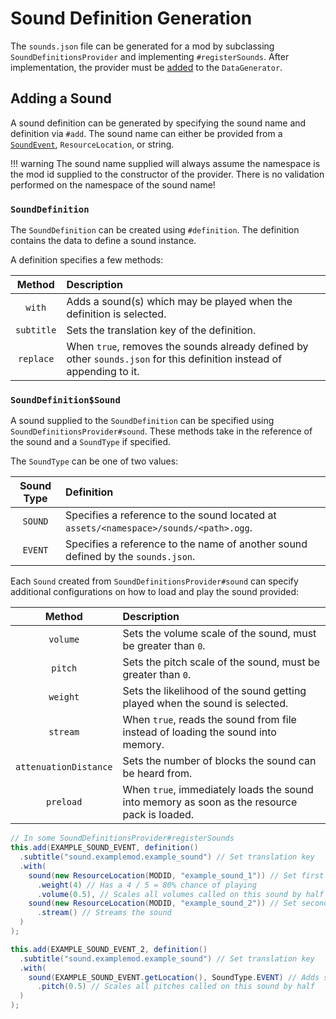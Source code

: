 Sound Definition Generation
===========================

The `sounds.json` file can be generated for a mod by subclassing `SoundDefinitionsProvider` and implementing `#registerSounds`. After implementation, the provider must be [added][datagen] to the `DataGenerator`.

Adding a Sound
--------------

A sound definition can be generated by specifying the sound name and definition via `#add`. The sound name can either be provided from a [`SoundEvent`][soundevent], `ResourceLocation`, or string.

!!! warning
    The sound name supplied will always assume the namespace is the mod id supplied to the constructor of the provider. There is no validation performed on the namespace of the sound name!

### `SoundDefinition`

The `SoundDefinition` can be created using `#definition`. The definition contains the data to define a sound instance.

A definition specifies a few methods:

Method     | Description
:---:      | :---
`with`     | Adds a sound(s) which may be played when the definition is selected.
`subtitle` | Sets the translation key of the definition.
`replace`  | When `true`, removes the sounds already defined by other `sounds.json` for this definition instead of appending to it.

### `SoundDefinition$Sound`

A sound supplied to the `SoundDefinition` can be specified using `SoundDefinitionsProvider#sound`. These methods take in the reference of the sound and a `SoundType` if specified.

The `SoundType` can be one of two values:

Sound Type | Definition
:---:      | :---
`SOUND`    | Specifies a reference to the sound located at `assets/<namespace>/sounds/<path>.ogg`.
`EVENT`    | Specifies a reference to the name of another sound defined by the `sounds.json`.

Each `Sound` created from `SoundDefinitionsProvider#sound` can specify additional configurations on how to load and play the sound provided:

Method                | Description
:---:                 | :---
`volume`              | Sets the volume scale of the sound, must be greater than `0`.
`pitch`               | Sets the pitch scale of the sound, must be greater than `0`.
`weight`              | Sets the likelihood of the sound getting played when the sound is selected.
`stream`              | When `true`, reads the sound from file instead of loading the sound into memory.
`attenuationDistance` | Sets the number of blocks the sound can be heard from.
`preload`             | When `true`, immediately loads the sound into memory as soon as the resource pack is loaded.

```java
// In some SoundDefinitionsProvider#registerSounds
this.add(EXAMPLE_SOUND_EVENT, definition()
  .subtitle("sound.examplemod.example_sound") // Set translation key
  .with(
    sound(new ResourceLocation(MODID, "example_sound_1")) // Set first sound
      .weight(4) // Has a 4 / 5 = 80% chance of playing
      .volume(0.5), // Scales all volumes called on this sound by half
    sound(new ResourceLocation(MODID, "example_sound_2")) // Set second sound
      .stream() // Streams the sound
  )
);

this.add(EXAMPLE_SOUND_EVENT_2, definition()
  .subtitle("sound.examplemod.example_sound") // Set translation key
  .with(
    sound(EXAMPLE_SOUND_EVENT.getLocation(), SoundType.EVENT) // Adds sounds from 'EXAMPLE_SOUND_EVENT'
      .pitch(0.5) // Scales all pitches called on this sound by half
  )
);
```

[datagen]: ../index.md#data-providers
[soundevent]: ../../gameeffects/sounds.md#creating-sound-events

